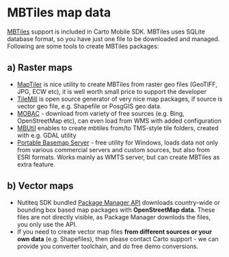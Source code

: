 # MBTiles map data
[MBTiles](http://mapbox.com/developers/mbtiles/) support is included in Carto Mobile SDK. MBTiles uses SQLite database format, so you have just one file to be downloaded and managed. Following are some tools to create MBTiles packages:

## a) Raster maps

* [MapTiler](http://www.maptiler.com/) is nice utility to create MBTiles from raster geo files (GeoTIFF, JPG, ECW etc), it is well worth small price to support the developer
* [TileMill](http://mapbox.com/tilemill/) is open source generator of very nice map packages, if source is vector geo file, e.g. Shapefile or PosgGIS geo data.
* [MOBAC](http://mobac.sourceforge.net) - download from variety of free sources (e.g. Bing, OpenStreetMap etc), can even load from WMS with added configuration
* [MBUtil](https://github.com/mapbox/mbutil) enables to create mbtiles from/to TMS-style tile folders, created with e.g. GDAL utility
* [Portable Basemap Server](https://geopbs.codeplex.com/) - free utility for Windows, loads data not only from various commercial servers and custom sources, but also from ESRI formats. Works mainly as WMTS server, but can create MBTiles as extra feature.

## b) Vector maps

* Nutiteq SDK bundled [Package Manager API](/guides/offline-maps) downloads country-wide or bounding box based map packages with **OpenStreetMap data**. These files are not directly visible, as Package Manager downlods the files, you only use the API.
* If you need to create vector map files **from different sources or your own data** (e.g. Shapefiles), then please contact Carto support - we can provide you converter toolchain, and do free demo conversions.

